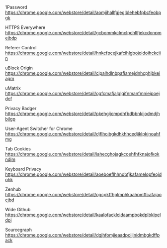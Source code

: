 1Password
https://chrome.google.com/webstore/detail/aomjjhallfgjeglblehebfpbcfeobpgk

HTTPS Everywhere
https://chrome.google.com/webstore/detail/gcbommkclmclpchllfjekcdonpmejbdp

Referer Control
https://chrome.google.com/webstore/detail/hnkcfpcejkafcihlgbojoidoihckciin

uBlock Origin
https://chrome.google.com/webstore/detail/cjpalhdlnbpafiamejdnhcphjbkeiagm

uMatrix
https://chrome.google.com/webstore/detail/ogfcmafjalglgifnmanfmnieipoejdcf

Privacy Badger
https://chrome.google.com/webstore/detail/pkehgijcmpdhfbdbbnkijodmdjhbjlgp

User-Agent Switcher for Chrome
https://chrome.google.com/webstore/detail/djflhoibgkdhkhhcedjiklpkjnoahfmg

Tab Cookies
https://chrome.google.com/webstore/detail/iahecghojagkcoehfhfknajofkokndjm

Keyboard Privacy
https://chrome.google.com/webstore/detail/aoeboeflhhnobfjkafamelopfeojdohk

Zenhub
https://chrome.google.com/webstore/detail/ogcgkffhplmphkaahpmffcafajaocjbd

Wide Github
https://chrome.google.com/webstore/detail/kaalofacklcidaampbokdplbklpeldpj

Sourcegraph
https://chrome.google.com/webstore/detail/dgjhfomjieaadpoljlnidmbgkdffpack

